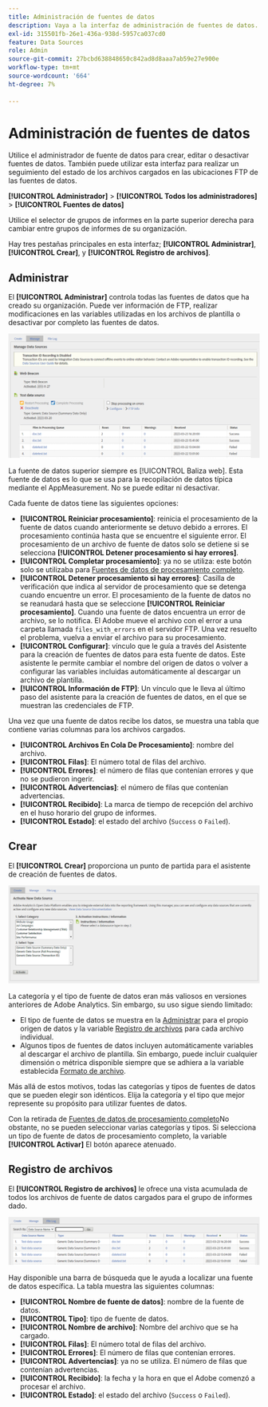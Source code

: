```yaml
---
title: Administración de fuentes de datos
description: Vaya a la interfaz de administración de fuentes de datos.
exl-id: 315501fb-26e1-436a-938d-5957ca037cd0
feature: Data Sources
role: Admin
source-git-commit: 27bcbd638848650c842ad8d8aaa7ab59e27e900e
workflow-type: tm+mt
source-wordcount: '664'
ht-degree: 7%

---
```


# Administración de fuentes de datos

Utilice el administrador de fuente de datos para crear, editar o desactivar fuentes de datos. También puede utilizar esta interfaz para realizar un seguimiento del estado de los archivos cargados en las ubicaciones FTP de las fuentes de datos.

**[!UICONTROL Administrador]** > **[!UICONTROL Todos los administradores]** > **[!UICONTROL Fuentes de datos]**

Utilice el selector de grupos de informes en la parte superior derecha para cambiar entre grupos de informes de su organización.

Hay tres pestañas principales en esta interfaz; **[!UICONTROL Administrar]**, **[!UICONTROL Crear]**, y **[!UICONTROL Registro de archivos]**.

## Administrar

El **[!UICONTROL Administrar]** controla todas las fuentes de datos que ha creado su organización. Puede ver información de FTP, realizar modificaciones en las variables utilizadas en los archivos de plantilla o desactivar por completo las fuentes de datos.

![Administrar](assets/manage.png)

La fuente de datos superior siempre es [!UICONTROL Baliza web]. Esta fuente de datos es lo que se usa para la recopilación de datos típica mediante el AppMeasurement. No se puede editar ni desactivar.

Cada fuente de datos tiene las siguientes opciones:

* **[!UICONTROL Reiniciar procesamiento]**: reinicia el procesamiento de la fuente de datos cuando anteriormente se detuvo debido a errores. El procesamiento continúa hasta que se encuentre el siguiente error. El procesamiento de un archivo de fuente de datos solo se detiene si se selecciona **[!UICONTROL Detener procesamiento si hay errores]**.
* **[!UICONTROL Completar procesamiento]**: ya no se utiliza: este botón solo se utilizaba para [Fuentes de datos de procesamiento completo](full-processing-eol.md).
* **[!UICONTROL Detener procesamiento si hay errores]**: Casilla de verificación que indica al servidor de procesamiento que se detenga cuando encuentre un error. El procesamiento de la fuente de datos no se reanudará hasta que se seleccione **[!UICONTROL Reiniciar procesamiento]**. Cuando una fuente de datos encuentra un error de archivo, se lo notifica. El Adobe mueve el archivo con el error a una carpeta llamada `files_with_errors` en el servidor FTP. Una vez resuelto el problema, vuelva a enviar el archivo para su procesamiento.
* **[!UICONTROL Configurar]**: vínculo que le guía a través del Asistente para la creación de fuentes de datos para esta fuente de datos. Este asistente le permite cambiar el nombre del origen de datos o volver a configurar las variables incluidas automáticamente al descargar un archivo de plantilla.
* **[!UICONTROL Información de FTP]**: Un vínculo que le lleva al último paso del asistente para la creación de fuentes de datos, en el que se muestran las credenciales de FTP.

Una vez que una fuente de datos recibe los datos, se muestra una tabla que contiene varias columnas para los archivos cargados.

* **[!UICONTROL Archivos En Cola De Procesamiento]**: nombre del archivo.
* **[!UICONTROL Filas]**: El número total de filas del archivo.
* **[!UICONTROL Errores]**: el número de filas que contenían errores y que no se pudieron ingerir.
* **[!UICONTROL Advertencias]**: el número de filas que contenían advertencias.
* **[!UICONTROL Recibido]**: La marca de tiempo de recepción del archivo en el huso horario del grupo de informes.
* **[!UICONTROL Estado]**: el estado del archivo (`Success` o `Failed`).

## Crear

El **[!UICONTROL Crear]** proporciona un punto de partida para el asistente de creación de fuentes de datos.

![Crear](assets/create.png)

La categoría y el tipo de fuente de datos eran más valiosos en versiones anteriores de Adobe Analytics. Sin embargo, su uso sigue siendo limitado:

* El tipo de fuente de datos se muestra en la [Administrar](#manage) para el propio origen de datos y la variable [Registro de archivos](#file-log) para cada archivo individual.
* Algunos tipos de fuentes de datos incluyen automáticamente variables al descargar el archivo de plantilla. Sin embargo, puede incluir cualquier dimensión o métrica disponible siempre que se adhiera a la variable establecida [Formato de archivo](file-format.md).

Más allá de estos motivos, todas las categorías y tipos de fuentes de datos que se pueden elegir son idénticos. Elija la categoría y el tipo que mejor represente su propósito para utilizar fuentes de datos.

Con la retirada de [Fuentes de datos de procesamiento completo](full-processing-eol.md)No obstante, no se pueden seleccionar varias categorías y tipos. Si selecciona un tipo de fuente de datos de procesamiento completo, la variable **[!UICONTROL Activar]** El botón aparece atenuado.

## Registro de archivos

El **[!UICONTROL Registro de archivos]** le ofrece una vista acumulada de todos los archivos de fuente de datos cargados para el grupo de informes dado.

![Registro de archivos](assets/file-log.png)

Hay disponible una barra de búsqueda que le ayuda a localizar una fuente de datos específica. La tabla muestra las siguientes columnas:

* **[!UICONTROL Nombre de fuente de datos]**: nombre de la fuente de datos.
* **[!UICONTROL Tipo]**: tipo de fuente de datos.
* **[!UICONTROL Nombre de archivo]**: Nombre del archivo que se ha cargado.
* **[!UICONTROL Filas]**: El número total de filas del archivo.
* **[!UICONTROL Errores]**: El número de filas que contenían errores.
* **[!UICONTROL Advertencias]**: ya no se utiliza. El número de filas que contenían advertencias.
* **[!UICONTROL Recibido]**: la fecha y la hora en que el Adobe comenzó a procesar el archivo.
* **[!UICONTROL Estado]**: el estado del archivo (`Success` o `Failed`).
